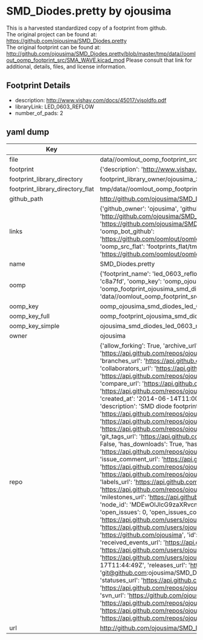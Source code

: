 # SMD_Diodes.pretty by ojousima  
This is a harvested standardized copy of a footprint from github.  
The original project can be found at:  
https://github.com/ojousima/SMD_Diodes.pretty  
The original footprint can be found at:
http://github.com/ojousima/SMD_Diodes.pretty/blob/master/tmp/data//oomlout_oomp_footprint_src/SMA_WAVE.kicad_mod
Please consult that link for additional, details, files, and license information.  
## Footprint Details
* description: http://www.vishay.com/docs/45017/vjsoldfo.pdf  
* libraryLink: LED_0603_REFLOW  
* number_of_pads: 2  
## yaml dump  
| Key | Value |  
| --- | --- |  
| file | data//oomlout_oomp_footprint_src/SMD_Diodes.pretty/LED_0603_REFLOW.kicad_mod |  
| footprint | {'description': 'http://www.vishay.com/docs/45017/vjsoldfo.pdf', 'libraryLink': 'LED_0603_REFLOW', 'number_of_pads': 2} |  
| footprint_library_directory | footprint_library_owner/ojousima_SMD_Diodes.pretty |  
| footprint_library_directory_flat | tmp/data//oomlout_oomp_footprint_src/footprints_flat/ojousima_smd_diodes_led_0603_reflow/working |  
| github_path | http://github.com/ojousima/SMD_Diodes.pretty/blob/master/tmp/data//oomlout_oomp_footprint_src/LED_0603_REFLOW.kicad_mod |  
| links | {'github_owner': 'ojousima', 'github_repo_name': 'SMD_Diodes.pretty', 'github_src': 'http://github.com/ojousima/SMD_Diodes.pretty/blob/master/tmp/data//oomlout_oomp_footprint_src/SMA_WAVE.kicad_mod', 'github_src_repo': 'https://github.com/ojousima/SMD_Diodes.pretty', 'oomp_bot': 'tmp/data//oomlout_oomp_footprint_src/footprints/ojousima_smd_diodes_led_0603_reflow/working', 'oomp_bot_github': 'https://github.com/oomlout/oomlout_oomp_footprint_bot/tree/main/tmp/data//oomlout_oomp_footprint_src/footprints/ojousima_smd_diodes_led_0603_reflow/working', 'oomp_src_flat': 'footprints_flat/tmp/data//oomlout_oomp_footprint_src/footprints_flat/ojousima_smd_diodes_led_0603_reflow/working', 'oomp_src_flat_github': 'https://github.com/oomlout/oomlout_oomp_footprint_src/tree/main/tmp/data//oomlout_oomp_footprint_src/footprints_flat/ojousima_smd_diodes_led_0603_reflow/working'} |  
| name | SMD_Diodes.pretty |  
| oomp | {'footprint_name': 'led_0603_reflow', 'library_name': 'smd_diodes', 'md5': 'c8a7fd31887177dc0929b58bc13f36b6', 'md5_10': 'c8a7fd3188', 'md5_5': 'c8a7f', 'md5_6': 'c8a7fd', 'oomp_key': 'oomp_ojousima_smd_diodes_led_0603_reflow', 'oomp_key_extra': 'oomp_footprint_ojousima_smd_diodes_led_0603_reflow', 'oomp_key_full': 'oomp_footprint_ojousima_smd_diodes_led_0603_reflow_c8a7fd', 'oomp_key_simple': 'ojousima_smd_diodes_led_0603_reflow', 'original_filename': 'data//oomlout_oomp_footprint_src/SMD_Diodes.pretty/LED_0603_REFLOW.kicad_mod', 'owner_name': 'ojousima'} |  
| oomp_key | oomp_ojousima_smd_diodes_led_0603_reflow |  
| oomp_key_full | oomp_footprint_ojousima_smd_diodes_led_0603_reflow |  
| oomp_key_simple | ojousima_smd_diodes_led_0603_reflow |  
| owner | ojousima |  
| repo | {'allow_forking': True, 'archive_url': 'https://api.github.com/repos/ojousima/SMD_Diodes.pretty/{archive_format}{/ref}', 'archived': False, 'assignees_url': 'https://api.github.com/repos/ojousima/SMD_Diodes.pretty/assignees{/user}', 'blobs_url': 'https://api.github.com/repos/ojousima/SMD_Diodes.pretty/git/blobs{/sha}', 'branches_url': 'https://api.github.com/repos/ojousima/SMD_Diodes.pretty/branches{/branch}', 'clone_url': 'https://github.com/ojousima/SMD_Diodes.pretty.git', 'collaborators_url': 'https://api.github.com/repos/ojousima/SMD_Diodes.pretty/collaborators{/collaborator}', 'comments_url': 'https://api.github.com/repos/ojousima/SMD_Diodes.pretty/comments{/number}', 'commits_url': 'https://api.github.com/repos/ojousima/SMD_Diodes.pretty/commits{/sha}', 'compare_url': 'https://api.github.com/repos/ojousima/SMD_Diodes.pretty/compare/{base}...{head}', 'contents_url': 'https://api.github.com/repos/ojousima/SMD_Diodes.pretty/contents/{+path}', 'contributors_url': 'https://api.github.com/repos/ojousima/SMD_Diodes.pretty/contributors', 'created_at': '2014-06-14T11:00:59Z', 'default_branch': 'master', 'deployments_url': 'https://api.github.com/repos/ojousima/SMD_Diodes.pretty/deployments', 'description': 'SMD diode footprints for kicad', 'disabled': False, 'downloads_url': 'https://api.github.com/repos/ojousima/SMD_Diodes.pretty/downloads', 'events_url': 'https://api.github.com/repos/ojousima/SMD_Diodes.pretty/events', 'fork': False, 'forks': 0, 'forks_count': 0, 'forks_url': 'https://api.github.com/repos/ojousima/SMD_Diodes.pretty/forks', 'full_name': 'ojousima/SMD_Diodes.pretty', 'git_commits_url': 'https://api.github.com/repos/ojousima/SMD_Diodes.pretty/git/commits{/sha}', 'git_refs_url': 'https://api.github.com/repos/ojousima/SMD_Diodes.pretty/git/refs{/sha}', 'git_tags_url': 'https://api.github.com/repos/ojousima/SMD_Diodes.pretty/git/tags{/sha}', 'git_url': 'git://github.com/ojousima/SMD_Diodes.pretty.git', 'has_discussions': False, 'has_downloads': True, 'has_issues': True, 'has_pages': False, 'has_projects': True, 'has_wiki': True, 'homepage': None, 'hooks_url': 'https://api.github.com/repos/ojousima/SMD_Diodes.pretty/hooks', 'html_url': 'https://github.com/ojousima/SMD_Diodes.pretty', 'id': 20830322, 'is_template': False, 'issue_comment_url': 'https://api.github.com/repos/ojousima/SMD_Diodes.pretty/issues/comments{/number}', 'issue_events_url': 'https://api.github.com/repos/ojousima/SMD_Diodes.pretty/issues/events{/number}', 'issues_url': 'https://api.github.com/repos/ojousima/SMD_Diodes.pretty/issues{/number}', 'keys_url': 'https://api.github.com/repos/ojousima/SMD_Diodes.pretty/keys{/key_id}', 'labels_url': 'https://api.github.com/repos/ojousima/SMD_Diodes.pretty/labels{/name}', 'language': None, 'languages_url': 'https://api.github.com/repos/ojousima/SMD_Diodes.pretty/languages', 'license': None, 'merges_url': 'https://api.github.com/repos/ojousima/SMD_Diodes.pretty/merges', 'milestones_url': 'https://api.github.com/repos/ojousima/SMD_Diodes.pretty/milestones{/number}', 'mirror_url': None, 'name': 'SMD_Diodes.pretty', 'network_count': 0, 'node_id': 'MDEwOlJlcG9zaXRvcnkyMDgzMDMyMg==', 'notifications_url': 'https://api.github.com/repos/ojousima/SMD_Diodes.pretty/notifications{?since,all,participating}', 'open_issues': 0, 'open_issues_count': 0, 'owner': {'avatar_url': 'https://avatars.githubusercontent.com/u/2360368?v=4', 'events_url': 'https://api.github.com/users/ojousima/events{/privacy}', 'followers_url': 'https://api.github.com/users/ojousima/followers', 'following_url': 'https://api.github.com/users/ojousima/following{/other_user}', 'gists_url': 'https://api.github.com/users/ojousima/gists{/gist_id}', 'gravatar_id': '', 'html_url': 'https://github.com/ojousima', 'id': 2360368, 'login': 'ojousima', 'node_id': 'MDQ6VXNlcjIzNjAzNjg=', 'organizations_url': 'https://api.github.com/users/ojousima/orgs', 'received_events_url': 'https://api.github.com/users/ojousima/received_events', 'repos_url': 'https://api.github.com/users/ojousima/repos', 'site_admin': False, 'starred_url': 'https://api.github.com/users/ojousima/starred{/owner}{/repo}', 'subscriptions_url': 'https://api.github.com/users/ojousima/subscriptions', 'type': 'User', 'url': 'https://api.github.com/users/ojousima'}, 'private': False, 'pulls_url': 'https://api.github.com/repos/ojousima/SMD_Diodes.pretty/pulls{/number}', 'pushed_at': '2014-06-17T11:44:49Z', 'releases_url': 'https://api.github.com/repos/ojousima/SMD_Diodes.pretty/releases{/id}', 'size': 152, 'ssh_url': 'git@github.com:ojousima/SMD_Diodes.pretty.git', 'stargazers_count': 0, 'stargazers_url': 'https://api.github.com/repos/ojousima/SMD_Diodes.pretty/stargazers', 'statuses_url': 'https://api.github.com/repos/ojousima/SMD_Diodes.pretty/statuses/{sha}', 'subscribers_count': 2, 'subscribers_url': 'https://api.github.com/repos/ojousima/SMD_Diodes.pretty/subscribers', 'subscription_url': 'https://api.github.com/repos/ojousima/SMD_Diodes.pretty/subscription', 'svn_url': 'https://github.com/ojousima/SMD_Diodes.pretty', 'tags_url': 'https://api.github.com/repos/ojousima/SMD_Diodes.pretty/tags', 'teams_url': 'https://api.github.com/repos/ojousima/SMD_Diodes.pretty/teams', 'temp_clone_token': None, 'topics': [], 'trees_url': 'https://api.github.com/repos/ojousima/SMD_Diodes.pretty/git/trees{/sha}', 'updated_at': '2014-06-17T11:44:49Z', 'url': 'https://api.github.com/repos/ojousima/SMD_Diodes.pretty', 'visibility': 'public', 'watchers': 0, 'watchers_count': 0, 'web_commit_signoff_required': False} |  
| url | http://github.com/ojousima/SMD_Diodes.pretty |  


